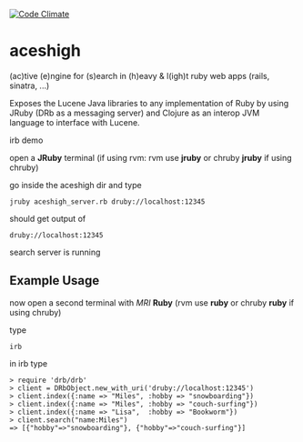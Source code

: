 [![Code Climate](https://codeclimate.com/github/vothane/ace_of_spades.png)](https://codeclimate.com/github/vothane/aceshigh)

aceshigh
========

(ac)tive (e)ngine for (s)earch in (h)eavy &amp; l(igh)t ruby web apps (rails, sinatra, ...)

Exposes the Lucene Java libraries to any implementation of Ruby by using JRuby (DRb as a messaging server) and Clojure as an interop JVM language to interface with Lucene.

irb demo

open a **JRuby** terminal (if using rvm: rvm use **jruby** or chruby **jruby** if using chruby)

go inside the aceshigh dir and type

```
jruby aceshigh_server.rb druby://localhost:12345 
```

should get output of

```
druby://localhost:12345
```

search server is running

## Example Usage

now open a second terminal with _MRI_ **Ruby** (rvm use **ruby** or chruby **ruby** if using chruby)

type

```
irb
```

in irb type

```
> require 'drb/drb'
> client = DRbObject.new_with_uri('druby://localhost:12345')
> client.index({:name => "Miles", :hobby => "snowboarding"})
> client.index({:name => "Miles", :hobby => "couch-surfing"})
> client.index({:name => "Lisa",  :hobby => "Bookworm"})
> client.search("name:Miles")
=> [{"hobby"=>"snowboarding"}, {"hobby"=>"couch-surfing"}]
```

